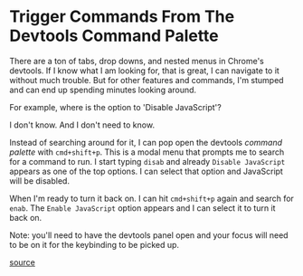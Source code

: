 # Trigger Commands From The Devtools Command Palette

There are a ton of tabs, drop downs, and nested menus in Chrome's devtools. If
I know what I am looking for, that is great, I can navigate to it without much
trouble. But for other features and commands, I'm stumped and can end up
spending minutes looking around.

For example, where is the option to 'Disable JavaScript'?

I don't know. And I don't need to know.

Instead of searching around for it, I can pop open the devtools _command
palette_ with `cmd+shift+p`. This is a modal menu that prompts me to search for
a command to run. I start typing `disab` and already `Disable JavaScript`
appears as one of the top options. I can select that option and JavaScript will
be disabled.

When I'm ready to turn it back on. I can hit `cmd+shift+p` again and search for
`enab`. The `Enable JavaScript` option appears and I can select it to turn it
back on.

Note: you'll need to have the devtools panel open and your focus will need to
be on it for the keybinding to be picked up.

[source](https://developer.chrome.com/docs/devtools/command-menu)
